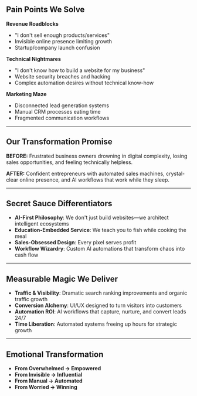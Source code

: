 ## **Pain Points We Solve**

**Revenue Roadblocks**

- "I don't sell enough products/services"
- Invisible online presence limiting growth
- Startup/company launch confusion

**Technical Nightmares**

- "I don't know how to build a website for my business"
- Website security breaches and hacking
- Complex automation desires without technical know-how

**Marketing Maze**

- Disconnected lead generation systems
- Manual CRM processes eating time
- Fragmented communication workflows

---

## **Our Transformation Promise**

**BEFORE:** Frustrated business owners drowning in digital complexity, losing sales opportunities, and feeling technically helpless.

**AFTER:** Confident entrepreneurs with automated sales machines, crystal-clear online presence, and AI workflows that work while they sleep.

---

## **Secret Sauce Differentiators**

- **AI-First Philosophy**: We don't just build websites—we architect intelligent ecosystems
- **Education-Embedded Service**: We teach you to fish while cooking the meal
- **Sales-Obsessed Design**: Every pixel serves profit
- **Workflow Wizardry**: Custom AI automations that transform chaos into cash flow

---

## **Measurable Magic We Deliver**

- **Traffic & Visibility**: Dramatic search ranking improvements and organic traffic growth
- **Conversion Alchemy**: UI/UX designed to turn visitors into customers
- **Automation ROI**: AI workflows that capture, nurture, and convert leads 24/7
- **Time Liberation**: Automated systems freeing up hours for strategic growth

---

## **Emotional Transformation**

- **From Overwhelmed → Empowered**
- **From Invisible → Influential**
- **From Manual → Automated**
- **From Worried → Winning**
